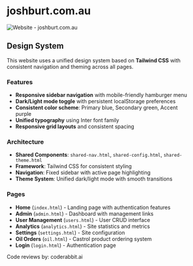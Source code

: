 # joshburt.com.au

![Website](https://img.shields.io/website?url=https%3A%2F%2Fjoshburt.com.au%2Findex.html&up_message=Online&up_color=Green&down_message=Offline&down_color=Red) - joshburt.com.au

## Design System

This website uses a unified design system based on **Tailwind CSS** with consistent navigation and theming across all pages.

### Features
- **Responsive sidebar navigation** with mobile-friendly hamburger menu
- **Dark/Light mode toggle** with persistent localStorage preferences
- **Consistent color scheme**: Primary blue, Secondary green, Accent purple
- **Unified typography** using Inter font family
- **Responsive grid layouts** and consistent spacing

### Architecture
- **Shared Components**: `shared-nav.html`, `shared-config.html`, `shared-theme.html`
- **Framework**: Tailwind CSS for consistent styling
- **Navigation**: Fixed sidebar with active page highlighting
- **Theme System**: Unified dark/light mode with smooth transitions

### Pages
- **Home** (`index.html`) - Landing page with authentication features
- **Admin** (`admin.html`) - Dashboard with management links
- **User Management** (`users.html`) - User CRUD interface
- **Analytics** (`analytics.html`) - Site statistics and metrics
- **Settings** (`settings.html`) - Site configuration
- **Oil Orders** (`oil.html`) - Castrol product ordering system
- **Login** (`login.html`) - Authentication page

Code reviews by: coderabbit.ai
